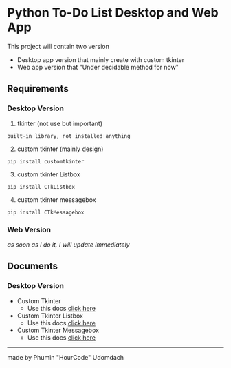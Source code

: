 # Python To-Do List Desktop and Web App
This project will contain two version
- Desktop app version that mainly create with custom tkinter
- Web app version that "Under decidable method for now"

## Requirements
### Desktop Version
1. tkinter (not use but important)
```
built-in library, not installed anything
```
2. custom tkinter (mainly design)
```
pip install customtkinter
```
3. custom tkinter Listbox
```
pip install CTkListbox
```
4. custom tkinter messagebox
```
pip install CTkMessagebox
```

### Web Version
_as soon as I do it, I will update immediately_

## Documents
### Desktop Version
* Custom Tkinter
  - Use this docs [click here](https://customtkinter.tomschimansky.com/documentation)
* Custom Tkinter Listbox
  - Use this docs [click here](https://github.com/Akascape/CTkListbox)
* Custom Tkinter Messagebox
  - Use this docs [click here](https://github.com/Akascape/CTkMessagebox)

---
made by Phumin "HourCode" Udomdach